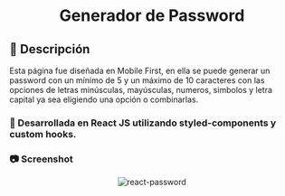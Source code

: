 <div align="center" >

# Generador de Password

</div>

## 📣 Descripción 

Esta página fue diseñada en Mobile First, en ella se puede generar un password con un mínimo de 5 y un máximo de 10 caracteres con las opciones de letras minúsculas, mayúsculas, numeros, simbolos y letra capital ya sea eligiendo una opción o combinarlas.

### 🧰 Desarrollada en React JS utilizando styled-components y custom hooks.


### 📷 Screenshot
<div align="center" >
  
  ![react-password](https://user-images.githubusercontent.com/88694516/217153217-767adaff-6af2-4181-b332-4d552ad84323.gif)
  
</div>
